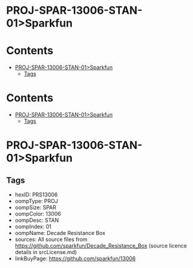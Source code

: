 
PROJ-SPAR-13006-STAN-01>Sparkfun
================================

Contents
========

* [PROJ-SPAR-13006-STAN-01>Sparkfun](#proj-spar-13006-stan-01sparkfun)
	* [Tags](#tags)

Contents
========

* [PROJ-SPAR-13006-STAN-01>Sparkfun](#proj-spar-13006-stan-01sparkfun)
	* [Tags](#tags)

# PROJ-SPAR-13006-STAN-01>Sparkfun

## Tags

- hexID: PRS13006
- oompType: PROJ
- oompSize: SPAR
- oompColor: 13006
- oompDesc: STAN
- oompIndex: 01
- oompName: Decade Resistance Box
- sources: All source files from https://github.com/sparkfun/Decade_Resistance_Box (source licence details in srcLicense.md)
- linkBuyPage: https://github.com/sparkfun/13006

